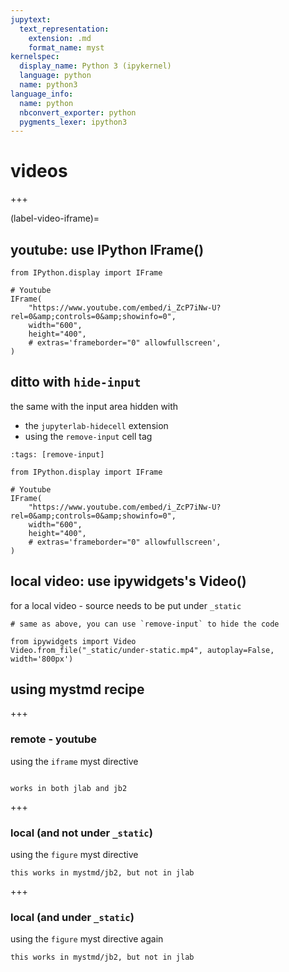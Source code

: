 ```yaml
---
jupytext:
  text_representation:
    extension: .md
    format_name: myst
kernelspec:
  display_name: Python 3 (ipykernel)
  language: python
  name: python3
language_info:
  name: python
  nbconvert_exporter: python
  pygments_lexer: ipython3
---
```


# videos

+++

(label-video-iframe)=

## youtube: use IPython IFrame()

```{code-cell} ipython3
from IPython.display import IFrame

# Youtube
IFrame(
    "https://www.youtube.com/embed/i_ZcP7iNw-U?rel=0&amp;controls=0&amp;showinfo=0",
    width="600",
    height="400",
    # extras='frameborder="0" allowfullscreen',
)
```

## ditto with `hide-input`

the same with the input area hidden with 

- the `jupyterlab-hidecell` extension
- using the `remove-input` cell tag

```{code-cell} ipython3
:tags: [remove-input]

from IPython.display import IFrame

# Youtube
IFrame(
    "https://www.youtube.com/embed/i_ZcP7iNw-U?rel=0&amp;controls=0&amp;showinfo=0",
    width="600",
    height="400",
    # extras='frameborder="0" allowfullscreen',
)
```

## local video: use ipywidgets's Video()

for a local video - source needs to be put under `_static`

```{code-cell} ipython3
# same as above, you can use `remove-input` to hide the code

from ipywidgets import Video
Video.from_file("_static/under-static.mp4", autoplay=False, width='800px')
```

## using mystmd recipe

+++

### remote - youtube

using the `iframe` myst directive

```{iframe} https://www.youtube.com/embed/i_ZcP7iNw-U?rel=0&amp;controls=0&amp;showinfo=0

works in both jlab and jb2
```

+++

### local (and not under `_static`)

using the `figure` myst directive

```{figure} media/under-media.mp4
this works in mystmd/jb2, but not in jlab
```

+++

### local (and under `_static`)

using the `figure` myst directive again

```{figure} _static/under-static.mp4
this works in mystmd/jb2, but not in jlab
```
